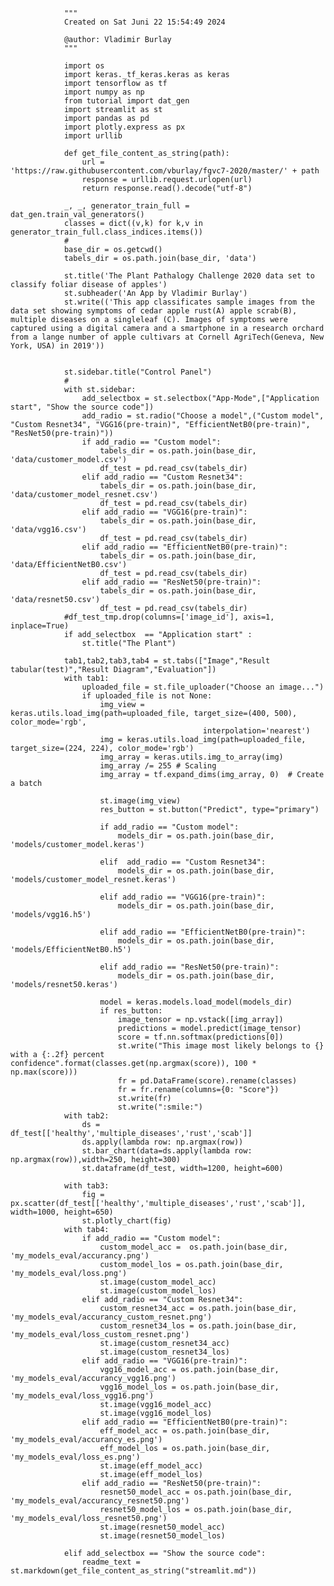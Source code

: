
 

                """
                Created on Sat Juni 22 15:54:49 2024
                
                @author: Vladimir Burlay
                """
            
                import os
                import keras._tf_keras.keras as keras
                import tensorflow as tf
                import numpy as np
                from tutorial import dat_gen
                import streamlit as st
                import pandas as pd
                import plotly.express as px
                import urllib
            
                def get_file_content_as_string(path):
                    url = 'https://raw.githubusercontent.com/vburlay/fgvc7-2020/master/' + path
                    response = urllib.request.urlopen(url)
                    return response.read().decode("utf-8")
                
                _, _, generator_train_full = dat_gen.train_val_generators()
                classes = dict((v,k) for k,v in generator_train_full.class_indices.items())
                #
                base_dir = os.getcwd()
                tabels_dir = os.path.join(base_dir, 'data')
                
                st.title('The Plant Pathalogy Challenge 2020 data set to classify foliar disease of apples')
                st.subheader('An App by Vladimir Burlay')
                st.write(('This app classificates sample images from the data set showing symptoms of cedar apple rust(A) apple scrab(B), multiple diseases on a singleleaf (C). Images of symptoms were captured using a digital camera and a smartphone in a research orchard from a lange number of apple cultivars at Cornell AgriTech(Geneva, New York, USA) in 2019'))
                
                
                st.sidebar.title("Control Panel")
                #
                with st.sidebar:
                    add_selectbox = st.selectbox("App-Mode",["Application start", "Show the source code"])
                    add_radio = st.radio("Choose a model",("Custom model", "Custom Resnet34", "VGG16(pre-train)", "EfficientNetB0(pre-train)", "ResNet50(pre-train)"))
                    if add_radio == "Custom model":
                        tabels_dir = os.path.join(base_dir, 'data/customer_model.csv')
                        df_test = pd.read_csv(tabels_dir)
                    elif add_radio == "Custom Resnet34":
                        tabels_dir = os.path.join(base_dir, 'data/customer_model_resnet.csv')
                        df_test = pd.read_csv(tabels_dir)
                    elif add_radio == "VGG16(pre-train)":
                        tabels_dir = os.path.join(base_dir, 'data/vgg16.csv')
                        df_test = pd.read_csv(tabels_dir)
                    elif add_radio == "EfficientNetB0(pre-train)":
                        tabels_dir = os.path.join(base_dir, 'data/EfficientNetB0.csv')
                        df_test = pd.read_csv(tabels_dir)
                    elif add_radio == "ResNet50(pre-train)":
                        tabels_dir = os.path.join(base_dir, 'data/resnet50.csv')
                        df_test = pd.read_csv(tabels_dir)
                #df_test_tmp.drop(columns=['image_id'], axis=1, inplace=True)
                if add_selectbox  == "Application start" :
                    st.title("The Plant")
            
                tab1,tab2,tab3,tab4 = st.tabs(["Image","Result tabular(test)","Result Diagram","Evaluation"])
                with tab1:
                    uploaded_file = st.file_uploader("Choose an image...")
                    if uploaded_file is not None:
                        img_view = keras.utils.load_img(path=uploaded_file, target_size=(400, 500), color_mode='rgb',
                                               interpolation='nearest')
                        img = keras.utils.load_img(path=uploaded_file, target_size=(224, 224), color_mode='rgb')
                        img_array = keras.utils.img_to_array(img)
                        img_array /= 255 # Scaling
                        img_array = tf.expand_dims(img_array, 0)  # Create a batch
            
                        st.image(img_view)
                        res_button = st.button("Predict", type="primary")
            
                        if add_radio == "Custom model":
                            models_dir = os.path.join(base_dir, 'models/customer_model.keras')
            
                        elif  add_radio == "Custom Resnet34":
                            models_dir = os.path.join(base_dir, 'models/customer_model_resnet.keras')
            
                        elif add_radio == "VGG16(pre-train)":
                            models_dir = os.path.join(base_dir, 'models/vgg16.h5')
            
                        elif add_radio == "EfficientNetB0(pre-train)":
                            models_dir = os.path.join(base_dir, 'models/EfficientNetB0.h5')
            
                        elif add_radio == "ResNet50(pre-train)":
                            models_dir = os.path.join(base_dir, 'models/resnet50.keras')
            
                        model = keras.models.load_model(models_dir)
                        if res_button:
                            image_tensor = np.vstack([img_array])
                            predictions = model.predict(image_tensor)
                            score = tf.nn.softmax(predictions[0])
                            st.write("This image most likely belongs to {} with a {:.2f} percent confidence".format(classes.get(np.argmax(score)), 100 * np.max(score)))
                            fr = pd.DataFrame(score).rename(classes)
                            fr = fr.rename(columns={0: "Score"})
                            st.write(fr)
                            st.write(":smile:")
                with tab2:
                    ds = df_test[['healthy','multiple_diseases','rust','scab']]
                    ds.apply(lambda row: np.argmax(row))
                    st.bar_chart(data=ds.apply(lambda row: np.argmax(row)),width=250, height=300)
                    st.dataframe(df_test, width=1200, height=600)
            
                with tab3:
                    fig = px.scatter(df_test[['healthy','multiple_diseases','rust','scab']], width=1000, height=650)
                    st.plotly_chart(fig)
                with tab4:
                    if add_radio == "Custom model":
                        custom_model_acc =  os.path.join(base_dir, 'my_models_eval/accurancy.png')
                        custom_model_los = os.path.join(base_dir, 'my_models_eval/loss.png')
                        st.image(custom_model_acc)
                        st.image(custom_model_los)
                    elif add_radio == "Custom Resnet34":
                        custom_resnet34_acc = os.path.join(base_dir, 'my_models_eval/accurancy_custom_resnet.png')
                        custom_resnet34_los = os.path.join(base_dir, 'my_models_eval/loss_custom_resnet.png')
                        st.image(custom_resnet34_acc)
                        st.image(custom_resnet34_los)
                    elif add_radio == "VGG16(pre-train)":
                        vgg16_model_acc = os.path.join(base_dir, 'my_models_eval/accurancy_vgg16.png')
                        vgg16_model_los = os.path.join(base_dir, 'my_models_eval/loss_vgg16.png')
                        st.image(vgg16_model_acc)
                        st.image(vgg16_model_los)
                    elif add_radio == "EfficientNetB0(pre-train)":
                        eff_model_acc = os.path.join(base_dir, 'my_models_eval/accurancy_es.png')
                        eff_model_los = os.path.join(base_dir, 'my_models_eval/loss_es.png')
                        st.image(eff_model_acc)
                        st.image(eff_model_los)
                    elif add_radio == "ResNet50(pre-train)":
                        resnet50_model_acc = os.path.join(base_dir, 'my_models_eval/accurancy_resnet50.png')
                        resnet50_model_los = os.path.join(base_dir, 'my_models_eval/loss_resnet50.png')
                        st.image(resnet50_model_acc)
                        st.image(resnet50_model_los)
            
                elif add_selectbox == "Show the source code":
                    readme_text = st.markdown(get_file_content_as_string("streamlit.md"))